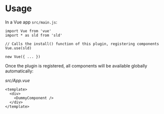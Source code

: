 # Usage

In a Vue app `src/main.js`:

```
import Vue from 'vue'
import * as sld from 'sld'

// Calls the install() function of this plugin, registering components
Vue.use(sld)

new Vue({ ... })
```

Once the plugin is registered, all components will be available globally automatically:

_src/App.vue_

```
<template>
  <div>
    <DummyComponent />
  </div>
</template>
```
